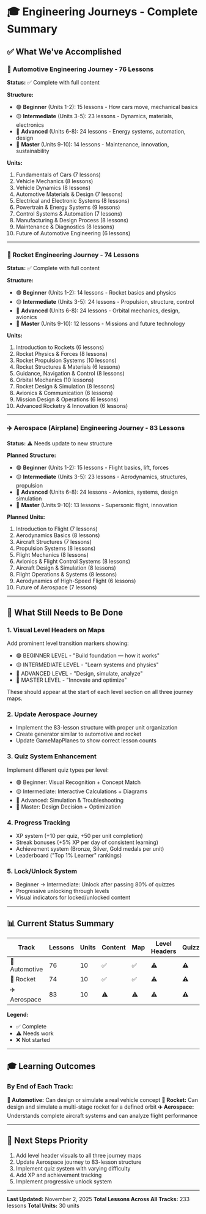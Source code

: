 # 🎓 Engineering Journeys - Complete Summary

## ✅ What We've Accomplished

### 🚗 **Automotive Engineering Journey** - 76 Lessons
**Status:** ✅ Complete with full content

**Structure:**
- 🟢 **Beginner** (Units 1-2): 15 lessons - How cars move, mechanical basics
- 🟡 **Intermediate** (Units 3-5): 23 lessons - Dynamics, materials, electronics
- 🔵 **Advanced** (Units 6-8): 24 lessons - Energy systems, automation, design
- 🔴 **Master** (Units 9-10): 14 lessons - Maintenance, innovation, sustainability

**Units:**
1. Fundamentals of Cars (7 lessons)
2. Vehicle Mechanics (8 lessons)
3. Vehicle Dynamics (8 lessons)
4. Automotive Materials & Design (7 lessons)
5. Electrical and Electronic Systems (8 lessons)
6. Powertrain & Energy Systems (9 lessons)
7. Control Systems & Automation (7 lessons)
8. Manufacturing & Design Process (8 lessons)
9. Maintenance & Diagnostics (8 lessons)
10. Future of Automotive Engineering (6 lessons)

---

### 🚀 **Rocket Engineering Journey** - 74 Lessons
**Status:** ✅ Complete with full content

**Structure:**
- 🟢 **Beginner** (Units 1-2): 14 lessons - Rocket basics and physics
- 🟡 **Intermediate** (Units 3-5): 24 lessons - Propulsion, structure, control
- 🔵 **Advanced** (Units 6-8): 24 lessons - Orbital mechanics, design, avionics
- 🔴 **Master** (Units 9-10): 12 lessons - Missions and future technology

**Units:**
1. Introduction to Rockets (6 lessons)
2. Rocket Physics & Forces (8 lessons)
3. Rocket Propulsion Systems (10 lessons)
4. Rocket Structures & Materials (6 lessons)
5. Guidance, Navigation & Control (8 lessons)
6. Orbital Mechanics (10 lessons)
7. Rocket Design & Simulation (8 lessons)
8. Avionics & Communication (6 lessons)
9. Mission Design & Operations (6 lessons)
10. Advanced Rocketry & Innovation (6 lessons)

---

### ✈️ **Aerospace (Airplane) Engineering Journey** - 83 Lessons
**Status:** ⚠️ Needs update to new structure

**Planned Structure:**
- 🟢 **Beginner** (Units 1-2): 15 lessons - Flight basics, lift, forces
- 🟡 **Intermediate** (Units 3-5): 23 lessons - Aerodynamics, structures, propulsion
- 🔵 **Advanced** (Units 6-8): 24 lessons - Avionics, systems, design simulation
- 🔴 **Master** (Units 9-10): 13 lessons - Supersonic flight, innovation

**Planned Units:**
1. Introduction to Flight (7 lessons)
2. Aerodynamics Basics (8 lessons)
3. Aircraft Structures (7 lessons)
4. Propulsion Systems (8 lessons)
5. Flight Mechanics (8 lessons)
6. Avionics & Flight Control Systems (8 lessons)
7. Aircraft Design & Simulation (8 lessons)
8. Flight Operations & Systems (8 lessons)
9. Aerodynamics of High-Speed Flight (6 lessons)
10. Future of Aerospace (7 lessons)

---

## 🎯 What Still Needs to Be Done

### 1. **Visual Level Headers on Maps**
Add prominent level transition markers showing:
- 🟢 BEGINNER LEVEL - "Build foundation — how it works"
- 🟡 INTERMEDIATE LEVEL - "Learn systems and physics"
- 🔵 ADVANCED LEVEL - "Design, simulate, analyze"
- 🔴 MASTER LEVEL - "Innovate and optimize"

These should appear at the start of each level section on all three journey maps.

### 2. **Update Aerospace Journey**
- Implement the 83-lesson structure with proper unit organization
- Create generator similar to automotive and rocket
- Update GameMapPlanes to show correct lesson counts

### 3. **Quiz System Enhancement**
Implement different quiz types per level:
- 🟢 Beginner: Visual Recognition + Concept Match
- 🟡 Intermediate: Interactive Calculations + Diagrams
- 🔵 Advanced: Simulation & Troubleshooting
- 🔴 Master: Design Decision + Optimization

### 4. **Progress Tracking**
- XP system (+10 per quiz, +50 per unit completion)
- Streak bonuses (+5% XP per day of consistent learning)
- Achievement system (Bronze, Silver, Gold medals per unit)
- Leaderboard ("Top 1% Learner" rankings)

### 5. **Lock/Unlock System**
- Beginner → Intermediate: Unlock after passing 80% of quizzes
- Progressive unlocking through levels
- Visual indicators for locked/unlocked content

---

## 📊 Current Status Summary

| Track | Lessons | Units | Content | Map | Level Headers | Quizzes |
|-------|---------|-------|---------|-----|---------------|---------|
| 🚗 Automotive | 76 | 10 | ✅ | ✅ | ⚠️ | ⚠️ |
| 🚀 Rocket | 74 | 10 | ✅ | ✅ | ⚠️ | ⚠️ |
| ✈️ Aerospace | 83 | 10 | ⚠️ | ⚠️ | ⚠️ | ⚠️ |

**Legend:**
- ✅ Complete
- ⚠️ Needs work
- ❌ Not started

---

## 🎓 Learning Outcomes

### By End of Each Track:

**🚗 Automotive:** Can design or simulate a real vehicle concept
**🚀 Rocket:** Can design and simulate a multi-stage rocket for a defined orbit
**✈️ Aerospace:** Understands complete aircraft systems and can analyze flight performance

---

## 🚀 Next Steps Priority

1. Add level header visuals to all three journey maps
2. Update Aerospace journey to 83-lesson structure
3. Implement quiz system with varying difficulty
4. Add XP and achievement tracking
5. Implement progressive unlock system

---

**Last Updated:** November 2, 2025
**Total Lessons Across All Tracks:** 233 lessons
**Total Units:** 30 units
